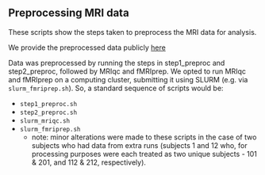 ## Preprocessing MRI data

These scripts show the steps taken to preprocess the MRI data for analysis.

We provide the preprocessed data publicly [here](https://www.dropbox.com/scl/fo/6wzepx3baxel0f4n62k3s/AP4xny1B7vN7hXr6pBclmw8?rlkey=2kr2y9ba748lhhsu35avv51e2&st=fhbupdc6&dl=0)

Data was preprocessed by running the steps in step1_preproc and step2_preproc, followed by MRIqc and fMRIprep. We opted to run MRIqc and fMRIprep on a computing cluster, submitting it using SLURM (e.g. via `slurm_fmriprep.sh`). So, a standard sequence of scripts would be:
  - `step1_preproc.sh`
  - `step2_preproc.sh`
  - `slurm_mriqc.sh` 
  - `slurm_fmriprep.sh` 
    * note: minor alterations were made to these scripts in the case of two subjects who had data from extra runs (subjects 1 and 12 who, for processing purposes were each treated as two unique subjects - 101 & 201, and 112 & 212, respectively).

